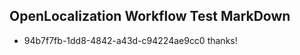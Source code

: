## OpenLocalization Workflow Test MarkDown
* 94b7f7fb-1dd8-4842-a43d-c94224ae9cc0 
thanks!<!--HONumber=Mar16_HO4-->
